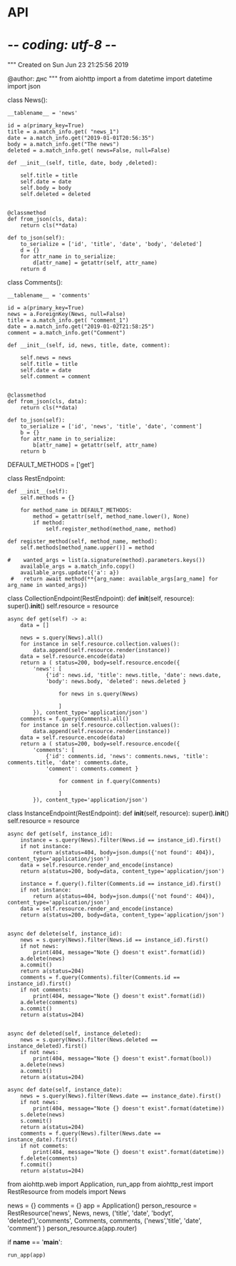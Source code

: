 # API
# -*- coding: utf-8 -*-
"""
Created on Sun Jun 23 21:25:56 2019

@author: днс
"""
from aiohttp import a
from datetime import datetime
import json 

class News():

    __tablename__ = 'news'

    id = a(primary_key=True)
    title = a.match_info.get( "news_1")
    date = a.match_info.get("2019-01-01T20:56:35")
    body = a.match_info.get("The news")
    deleted = a.match_info.get( news=False, null=False)

    def __init__(self, title, date, body ,deleted):

        self.title = title
        self.date = date
        self.body = body
        self.deleted = deleted


    @classmethod
    def from_json(cls, data):
        return cls(**data)

    def to_json(self):
        to_serialize = ['id', 'title', 'date', 'body', 'deleted']
        d = {}
        for attr_name in to_serialize:
            d[attr_name] = getattr(self, attr_name)
        return d

class Comments():

    __tablename__ = 'comments'

    id = a(primary_key=True)
    news = a.ForeignKey(News, null=False)
    title = a.match_info.get( "comment_1")
    date = a.match_info.get("2019-01-02T21:58:25")
    comment = a.match_info.get("Comment")

    def __init__(self, id, news, title, date, comment):

        self.news = news
        self.title = title
        self.date = date
        self.comment = comment


    @classmethod
    def from_json(cls, data):
        return cls(**data)

    def to_json(self):
        to_serialize = ['id', 'news', 'title', 'date', 'comment']
        b = {}
        for attr_name in to_serialize:
            b[attr_name] = getattr(self, attr_name)
        return b

DEFAULT_METHODS = ['get']
    
class RestEndpoint:

    def __init__(self):
        self.methods = {}

        for method_name in DEFAULT_METHODS:
            method = getattr(self, method_name.lower(), None)
            if method:
                self.register_method(method_name, method)

    def register_method(self, method_name, method):
        self.methods[method_name.upper()] = method

    #    wanted_args = list(a.signature(method).parameters.keys())
        available_args = a.match_info.copy()
        available_args.update({'a': a})
     #   return await method(**{arg_name: available_args[arg_name] for arg_name in wanted_args})


class CollectionEndpoint(RestEndpoint):
    def __init__(self, resource):
        super().__init__()
        self.resource = resource

    async def get(self) -> a:
        data = []

        news = s.query(News).all()
        for instance in self.resource.collection.values():
            data.append(self.resource.render(instance))
        data = self.resource.encode(data)
        return a ( status=200, body=self.resource.encode({
            'news': [
                {'id': news.id, 'title': news.title, 'date': news.date,
                'body': news.body, 'deleted': news.deleted }

                    for news in s.query(News)

                    ]
            }), content_type='application/json')
        comments = f.query(Comments).all()
        for instance in self.resource.collection.values():
            data.append(self.resource.render(instance))
        data = self.resource.encode(data)
        return a ( status=200, body=self.resource.encode({
            'comments': [
                {'id': comments.id, 'news': comments.news, 'title': comments.title, 'date': comments.date,
                'comment': comments.comment }

                    for comment in f.query(Comments)

                    ]
            }), content_type='application/json')


class InstanceEndpoint(RestEndpoint):
    def __init__(self, resource):
        super().__init__()
        self.resource = resource

    async def get(self, instance_id):
        instance = s.query(News).filter(News.id == instance_id).first()
        if not instance:
            return a(status=404, body=json.dumps({'not found': 404}), content_type='application/json')
        data = self.resource.render_and_encode(instance)
        return a(status=200, body=data, content_type='application/json')
    
        instance = f.query().filter(Comments.id == instance_id).first()
        if not instance:
            return a(status=404, body=json.dumps({'not found': 404}), content_type='application/json')
        data = self.resource.render_and_encode(instance)
        return a(status=200, body=data, content_type='application/json')


    async def delete(self, instance_id):
        news = s.query(News).filter(News.id == instance_id).first()
        if not news:
            print(404, message="Note {} doesn't exist".format(id))
        a.delete(news)
        a.commit()
        return a(status=204)
        comments = f.query(Comments).filter(Comments.id == instance_id).first()
        if not comments:
            print(404, message="Note {} doesn't exist".format(id))
        a.delete(comments)
        a.commit()
        return a(status=204)
    
    
    async def deleted(self, instance_deleted):
        news = s.query(News).filter(News.deleted == instance_deleted).first()
        if not news:
            print(404, message="Note {} doesn't exist".format(bool))
        a.delete(news)
        a.commit()
        return a(status=204)
    
    async def date(self, instance_date): 
        news = s.query(News).filter(News.date == instance_date).first()
        if not news:
            print(404, message="Note {} doesn't exist".format(datetime))
        s.delete(news)
        s.commit()
        return a(status=204)
        comments = f.query(News).filter(News.date == instance_date).first()
        if not commets:
            print(404, message="Note {} doesn't exist".format(datetime))
        f.delete(comments)
        f.commit()
        return a(status=204)
    
from aiohttp.web import Application, run_app
from aiohttp_rest import RestResource
from models import News

news = {}
comments = {}
app = Application()
person_resource = RestResource('news', News, news, ('title', 'date', 'bodyt', 'deleted'),'comments', Comments, comments, ('news','title', 'date', 'comment') )
person_resource.a(app.router)

if __name__ == '__main__':

    run_app(app)
